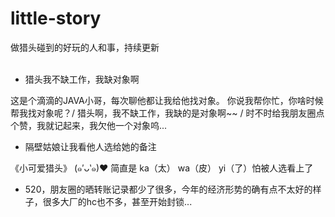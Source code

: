 # little-story
做猎头碰到的好玩的人和事，持续更新
<br><br>
- 猎头我不缺工作，我缺对象啊

这是个滴滴的JAVA小哥，每次聊他都让我给他找对象。 你说我帮你忙，你啥时候帮我找对象呢？/  猎头啊，我不缺工作，我缺的是对象啊~~ / 时不时给我朋友圈点个赞，我就记起来，我欠他一个对象呜... 

- 隔壁姑娘让我看他人选给她的备注

《小可爱猎头》 (๑′ᴗ‵๑)❤ 简直是
ka（太） wa（皮） yi（了）怕被人选看上了

- 520，朋友圈的晒转账记录都少了很多，今年的经济形势的确有点不太好的样子，很多大厂的hc也不多，甚至开始封锁...
 <br>
